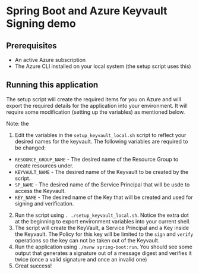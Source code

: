 # Spring Boot and Azure Keyvault Signing demo

## Prerequisites
- An active Azure subscription
- The Azure CLI installed on your local system (the setup script uses this)

## Running this application

The setup script will create the required items for you on Azure and will export the required details for the application into your environment. It will require some modification (setting up the variables) as mentioned below.

Note: the 

1. Edit the variables in the `setup_keyvault_local.sh` script to reflect your desired names for the keyvault. The following variables are required to be changed:

- `RESOURCE_GROUP_NAME` - The desired name of the Resource Group to create resources under.
- `KEYVAULT_NAME` - The desired name of the Keyvault to be created by the script.
- `SP_NAME` - The desired name of the Service Principal that will be usde to access the Keyvault.
- `KEY_NAME` - The desired name of the Key that will be created and used for signing and verification.

2. Run the script using `. ./setup_keyvault_local.sh`. Notice the extra dot at the beginning to export environment variables into your current shell.
3. The script will create the KeyVault, a Service Principal and a Key inside the Keyvault. The Policy for this key will be limited to the `sign` and `verify` operations so the key can not be taken out of the Keyvault.
4. Run the application using `./mvnw spring-boot:run`. You should see some output that generates a signature out of a message digest and verifies it twice (once a valid signature and once an invalid one)
5. Great success!